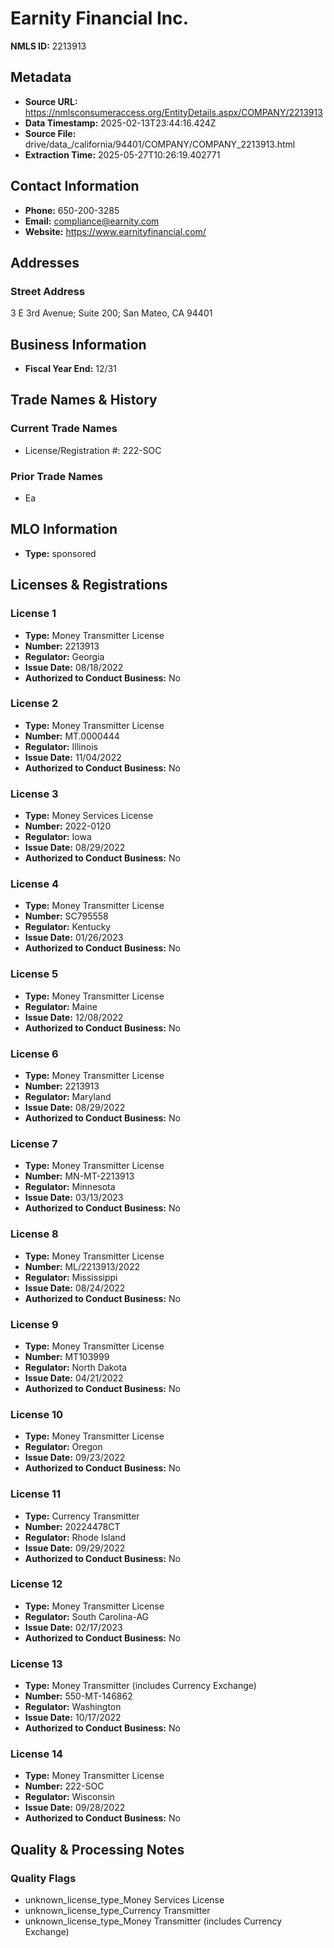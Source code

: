# Earnity Financial Inc.

**NMLS ID:** 2213913

## Metadata
- **Source URL:** https://nmlsconsumeraccess.org/EntityDetails.aspx/COMPANY/2213913
- **Data Timestamp:** 2025-02-13T23:44:16.424Z
- **Source File:** drive/data_/california/94401/COMPANY/COMPANY_2213913.html
- **Extraction Time:** 2025-05-27T10:26:19.402771

## Contact Information
- **Phone:** 650-200-3285
- **Email:** compliance@earnity.com
- **Website:** https://www.earnityfinancial.com/

## Addresses
### Street Address
3 E 3rd Avenue; Suite 200; San Mateo, CA 94401

## Business Information
- **Fiscal Year End:** 12/31

## Trade Names & History
### Current Trade Names
- License/Registration #: 222-SOC

### Prior Trade Names
- Ea

## MLO Information
- **Type:** sponsored

## Licenses & Registrations

### License 1
- **Type:** Money Transmitter License
- **Number:** 2213913
- **Regulator:** Georgia
- **Issue Date:** 08/18/2022
- **Authorized to Conduct Business:** No

### License 2
- **Type:** Money Transmitter License
- **Number:** MT.0000444
- **Regulator:** Illinois
- **Issue Date:** 11/04/2022
- **Authorized to Conduct Business:** No

### License 3
- **Type:** Money Services License
- **Number:** 2022-0120
- **Regulator:** Iowa
- **Issue Date:** 08/29/2022
- **Authorized to Conduct Business:** No

### License 4
- **Type:** Money Transmitter License
- **Number:** SC795558
- **Regulator:** Kentucky
- **Issue Date:** 01/26/2023
- **Authorized to Conduct Business:** No

### License 5
- **Type:** Money Transmitter License
- **Regulator:** Maine
- **Issue Date:** 12/08/2022
- **Authorized to Conduct Business:** No

### License 6
- **Type:** Money Transmitter License
- **Number:** 2213913
- **Regulator:** Maryland
- **Issue Date:** 08/29/2022
- **Authorized to Conduct Business:** No

### License 7
- **Type:** Money Transmitter License
- **Number:** MN-MT-2213913
- **Regulator:** Minnesota
- **Issue Date:** 03/13/2023
- **Authorized to Conduct Business:** No

### License 8
- **Type:** Money Transmitter License
- **Number:** ML/2213913/2022
- **Regulator:** Mississippi
- **Issue Date:** 08/24/2022
- **Authorized to Conduct Business:** No

### License 9
- **Type:** Money Transmitter License
- **Number:** MT103999
- **Regulator:** North Dakota
- **Issue Date:** 04/21/2022
- **Authorized to Conduct Business:** No

### License 10
- **Type:** Money Transmitter License
- **Regulator:** Oregon
- **Issue Date:** 09/23/2022
- **Authorized to Conduct Business:** No

### License 11
- **Type:** Currency Transmitter
- **Number:** 20224478CT
- **Regulator:** Rhode Island
- **Issue Date:** 09/29/2022
- **Authorized to Conduct Business:** No

### License 12
- **Type:** Money Transmitter License
- **Regulator:** South Carolina-AG
- **Issue Date:** 02/17/2023
- **Authorized to Conduct Business:** No

### License 13
- **Type:** Money Transmitter (includes Currency Exchange)
- **Number:** 550-MT-146862
- **Regulator:** Washington
- **Issue Date:** 10/17/2022
- **Authorized to Conduct Business:** No

### License 14
- **Type:** Money Transmitter License
- **Number:** 222-SOC
- **Regulator:** Wisconsin
- **Issue Date:** 09/28/2022
- **Authorized to Conduct Business:** No

## Quality & Processing Notes
### Quality Flags
- unknown_license_type_Money Services License
- unknown_license_type_Currency Transmitter
- unknown_license_type_Money Transmitter (includes Currency Exchange)
